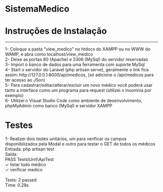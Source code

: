 # SistemaMedico
<h1>Instruções de Instalação</h1>
<hr>
1- Coloque a pasta "view_medico" no htdocs do XAMPP ou no WWW do WAMP, e abra como localhost/view_medico<br>
2- Deixe as portas 80 (Apache) e 3306 (MySql) do servidor reservadas<br>
3- Import o banco de dados para uma ferramenta com suporte MySql<br>
4- Start o servidor do Laravel (php artisan serve), geralmente o link fica assim: http://127.0.0.1:8000/api/medicos, (só adicione o /api/medicos para ter acesso ao JSon)<br>
5- Para cadastrar/editar/alterar/excluir um novo médico você poderá usar tanto a interface como um programa para request (utilizei o Insomnia por exemplo)<br>
6- Utilizei o Visual Studio Code como ambiente de desenvolvimento, phpMyAdmin como banco (MySql) e servidor XAMPP

<h1>Testes</h1>
1- Realizei dois testes unitários, um para verificar os campos disponibilizados pela Modal e outro para testar o GET de todos os médicos<br>
Entrada: php artisan test<br>
Saída:<br>
   PASS  Tests\Unit\ApiTest<br>
  ✓ listar tudo medico  <br>   
  ✓ verificar medico  <br>     
<br>
  Tests:  2 passed<br>
  Time:   0.28s<br>


